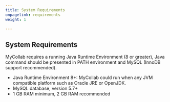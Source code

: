 ```yaml
---
title: System Requirements
onpagelink: requirements
weight: 1

---
```


System Requirements
-------------------

MyCollab requires a running Java Runtime Environment (8 or greater), Java command should be presented in PATH environment and MySQL (InnoDB support recommended).

- Java Runtime Environment 8+: MyCollab could run when any JVM compatible platform such as Oracle JRE or OpenJDK.
- MySQL database, version 5.7+
- 1 GB RAM minimum, 2 GB RAM recommended
 